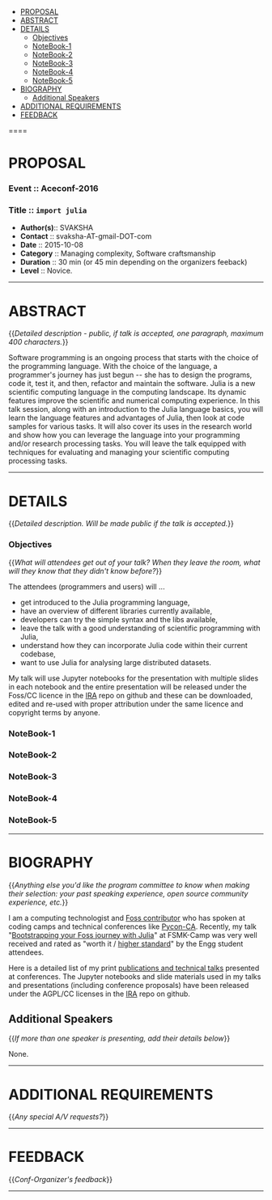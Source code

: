 + [PROPOSAL](#proposal)
+ [ABSTRACT](#abstract) 
+ [DETAILS](#details)
   + [Objectives](#objectives)
   + [NoteBook-1](#notebook-1)
   + [NoteBook-2](#notebook-2)
   + [NoteBook-3](#notebook-3)
   + [NoteBook-4](#notebook-4)
   + [NoteBook-5](#notebook-5)
+ [BIOGRAPHY](#biography)
   + [Additional Speakers](#additional-speakers)
+ [ADDITIONAL REQUIREMENTS](#additional-requirements)
+ [FEEDBACK](#feedback)

====

# PROPOSAL

### Event :: Aceconf-2016
### Title :: `import julia`
+ __Author(s)__:: SVAKSHA
+ __Contact__  :: svaksha-AT-gmail-DOT-com
+ __Date__     :: 2015-10-08
+ __Category__ :: Managing complexity, Software craftsmanship
+ __Duration__ :: 30 min (or 45 min depending on the organizers feeback)
+ __Level__    :: Novice.

----

# ABSTRACT
{{*Detailed description - public, if talk is accepted, one paragraph, maximum 400 characters.*}}

Software programming is an ongoing process that starts with the choice of the programming language. With the choice of the language, a programmer's journey has just begun -- she has to design the programs, code it, test it, and then, refactor and maintain the software. Julia is a new scientific computing language in the computing landscape. Its dynamic features improve the scientific and numerical computing experience. In this talk session, along with an introduction to the Julia language basics, you will learn the language features and advantages of Julia, then look at code samples for various tasks. It will also cover its uses in the research world and show how you can leverage the language into your programming and/or research processing tasks. You will leave the talk equipped with techniques for evaluating and managing your scientific computing processing tasks.

----

# DETAILS
{{*Detailed description. Will be made public if the talk is accepted.*}}


### Objectives
{{*What will attendees get out of your talk? When they leave the room, what will they know that they didn't know before?*}}

The attendees (programmers and users) will ...
+ get introduced to the Julia programming language,
+ have an overview of different libraries currently available,
+ developers can try the simple syntax and the libs available,
+ leave the talk with a good understanding of scientific programming with Julia,
+ understand how they can incorporate Julia code within their current codebase,
+ want to use Julia for analysing large distributed datasets. 

My talk will use Jupyter notebooks for the presentation with multiple slides in each notebook and the entire presentation will be released under the Foss/CC licence in the [IRA](http://svaksha.github.io/ira) repo on github and these can be downloaded, edited and re-used with proper attribution under the same licence and copyright terms by anyone.


### NoteBook-1
### NoteBook-2
### NoteBook-3
### NoteBook-4
### NoteBook-5

----

# BIOGRAPHY
{{*Anything else you'd like the program committee to know when making their selection: your past speaking experience, open source community experience, etc.*}}

I am a computing technologist and [Foss contributor](http://svaksha.com/pages/Bio) who has spoken at coding camps and technical conferences like [Pycon-CA](http://2012.pycon.ca/talk/29). Recently, my talk "[Bootstrapping your Foss journey with Julia](http://nbviewer.ipython.org/github/svaksha/ira/blob/master/2015-07-fsmkcamp/00_index.ipynb)" at FSMK-Camp was very well received and rated as "worth it / [higher standard](http://harikavreddy.blogspot.in/2015/07/i-always-wanted-my-holidays-to-be.html)" by the Engg student attendees. 

Here is a detailed list of my print [publications and technical talks](http://svaksha.com/pages/Publications) presented at conferences. The Jupyter notebooks and slide materials used in my talks and presentations (including conference proposals) have been released under the AGPL/CC licenses in the [IRA](http://svaksha.github.io/ira) repo on github.

## Additional Speakers
{{*If more than one speaker is presenting, add their details below*}}

None.

----

# ADDITIONAL REQUIREMENTS
{{*Any special A/V requests?*}}


----

# FEEDBACK
{{*Conf-Organizer's feedback*}}


----


